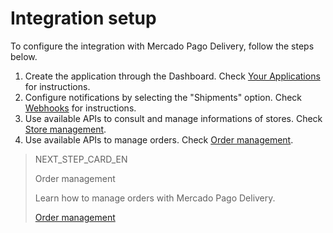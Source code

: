 # Integration setup

To configure the integration with Mercado Pago Delivery, follow the steps below.

1. Create the application through the Dashboard. Check [Your Applications](https://www.mercadopago[FAKER][URL][DOMAIN]/developers/en/guides/resources/dashboard/applications) for instructions.
2. Configure notifications by selecting the "Shipments" option. Check [Webhooks](https://www.mercadopago[FAKER][URL][DOMAIN]/developers/en/guides/notifications/webhooks/webhooks) for instructions.
3. Use available APIs to consult and manage informations of stores. Check [Store management](https://www.mercadopago[FAKER][URL][DOMAIN]/developers/en/guides/online-payments/mp-delivery/store-management).
4. Use available APIs to manage orders. Check [Order management](https://www.mercadopago[FAKER][URL][DOMAIN]/developers/en/guides/online-payments/mp-delivery/order-management).

> NEXT_STEP_CARD_EN
>
> Order management
>
> Learn how to manage orders with Mercado Pago Delivery.
>
> [Order management](https://www.mercadopago[FAKER][URL][DOMAIN]/developers/en/guides/mp-delivery/order-management)

